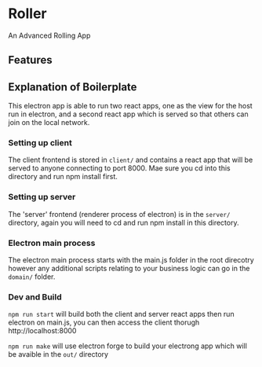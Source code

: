 # Roller

An Advanced Rolling App

## Features

## Explanation of Boilerplate

This electron app is able to run two react apps, one as the view for the host run in electron, and a second react app which is served so that others can join on the local network.

### Setting up client

The client frontend is stored in `client/` and contains a react app that will be served to anyone connecting to port 8000. Mae sure you cd into this directory and run npm install first.

### Setting up server

The 'server' frontend (renderer process of electron) is in the `server/` directory, again you will need to cd and run npm install in this directory.

### Electron main process

The electron main process starts with the main.js folder in the root direcotry however any additional scripts relating to your business logic can go in the `domain/` folder.

### Dev and Build

`npm run start` will build both the client and server react apps then run electron on main.js, you can then access the client thorugh http://localhost:8000

`npm run make` will use electron forge to build your electrong app which will be avaible in the `out/` directory